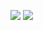 ![](https://github.com/politinsa/ndarray-unit/workflows/Build/badge.svg)
![](https://github.com/politinsa/ndarray-unit/workflows/Tests/badge.svg)
